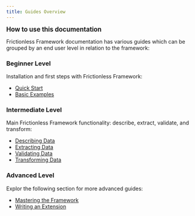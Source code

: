 ```yaml
---
title: Guides Overview
---
```


**<big>How to use this documentation</big>**

Frictionless Framework documentation has various guides which can be grouped by an end user level in relation to the framework:

### Beginner Level

Installation and first steps with Frictionless Framework:

- [Quick Start](quick-start.md)
- [Basic Examples](basic-examples.md)

### Intermediate Level

Main Frictionless Framework functionality: describe, extract, validate, and transform:

- [Describing Data](describing-data.md)
- [Extracting Data](extracting-data.md)
- [Validating Data](validation-guide.md)
- [Transforming Data](transform-guide.md)

### Advanced Level

Explor the following section for more advanced guides:
- [Mastering the Framework](framework/package-guide.md)
- [Writing an Extension](extension/design-guide.md)
